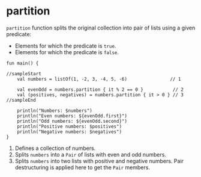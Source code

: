 # partition

`partition` function splits the original collection into pair of lists using a given predicate:
 * Elements for which the predicate is `true`.
 * Elements for which the predicate is `false`.

```run-kotlin
fun main() {

//sampleStart
    val numbers = listOf(1, -2, 3, -4, 5, -6)                // 1
    
    val evenOdd = numbers.partition { it % 2 == 0 }           // 2
    val (positives, negatives) = numbers.partition { it > 0 } // 3
//sampleEnd

    println("Numbers: $numbers")
    println("Even numbers: ${evenOdd.first}")
    println("Odd numbers: ${evenOdd.second}")
    println("Positive numbers: $positives")
    println("Negative numbers: $negatives")
}

```

1. Defines a collection of numbers.
2. Splits `numbers` into a `Pair` of lists with even and odd numbers.
3. Splits `numbers` into two lists with positive and negative numbers. Pair destructuring is applied here to get the `Pair` members.
